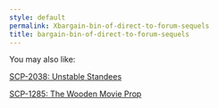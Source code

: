```yaml
---
style: default
permalink: Xbargain-bin-of-direct-to-forum-sequels
title: bargain-bin-of-direct-to-forum-sequels
---
```

You may also like:

[SCP-2038: Unstable Standees](http://scp-wiki.net/scp-2038)

[SCP-1285: The Wooden Movie Prop](http://scp-wiki.net/scp-1285)
